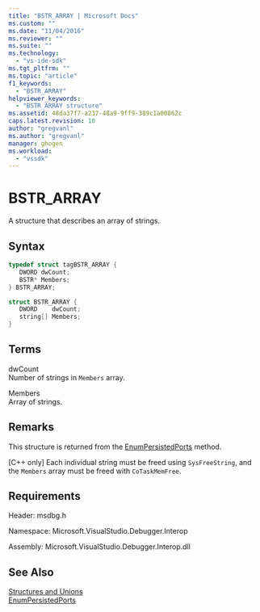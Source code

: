 ```yaml
---
title: "BSTR_ARRAY | Microsoft Docs"
ms.custom: ""
ms.date: "11/04/2016"
ms.reviewer: ""
ms.suite: ""
ms.technology: 
  - "vs-ide-sdk"
ms.tgt_pltfrm: ""
ms.topic: "article"
f1_keywords: 
  - "BSTR_ARRAY"
helpviewer_keywords: 
  - "BSTR_ARRAY structure"
ms.assetid: 48da37f7-a237-48a9-9ff9-389c1a00862c
caps.latest.revision: 10
author: "gregvanl"
ms.author: "gregvanl"
manager: ghogen
ms.workload: 
  - "vssdk"
---
```

# BSTR_ARRAY
A structure that describes an array of strings.  
  
## Syntax  
  
```cpp  
typedef struct tagBSTR_ARRAY {  
   DWORD dwCount;  
   BSTR* Members;  
} BSTR_ARRAY;  
```  
  
```csharp  
struct BSTR_ARRAY {  
   DWORD    dwCount;  
   string[] Members;  
}  
```  
  
## Terms  
 dwCount  
 Number of strings in `Members` array.  
  
 Members  
 Array of strings.  
  
## Remarks  
 This structure is returned from the [EnumPersistedPorts](../../../extensibility/debugger/reference/idebugportsupplier3-enumpersistedports.md) method.  
  
 [C++ only] Each individual string must be freed using `SysFreeString`, and the `Members` array must be freed with `CoTaskMemFree`.  
  
## Requirements  
 Header: msdbg.h  
  
 Namespace: Microsoft.VisualStudio.Debugger.Interop  
  
 Assembly: Microsoft.VisualStudio.Debugger.Interop.dll  
  
## See Also  
 [Structures and Unions](../../../extensibility/debugger/reference/structures-and-unions.md)   
 [EnumPersistedPorts](../../../extensibility/debugger/reference/idebugportsupplier3-enumpersistedports.md)